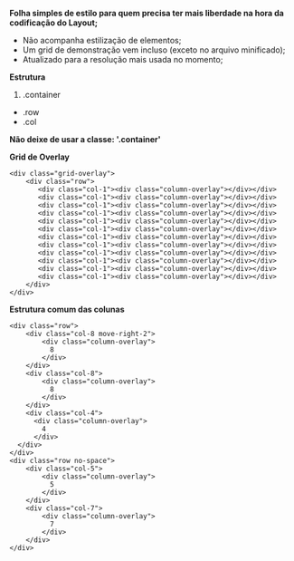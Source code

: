 **Folha simples de estilo para quem precisa ter mais liberdade na hora da codificação do Layout;**
 - Não acompanha estilização de elementos;
 - Um grid de demonstração vem incluso (exceto no arquivo minificado);
 - Atualizado para a resolução mais usada no momento; 

**Estrutura**
1. .container
- .row
- .col

**Não deixe de usar a classe: '.container'**

**Grid de Overlay**
```
<div class="grid-overlay">
    <div class="row">
       <div class="col-1"><div class="column-overlay"></div></div>
       <div class="col-1"><div class="column-overlay"></div></div>
       <div class="col-1"><div class="column-overlay"></div></div>
       <div class="col-1"><div class="column-overlay"></div></div>
       <div class="col-1"><div class="column-overlay"></div></div>
       <div class="col-1"><div class="column-overlay"></div></div>
       <div class="col-1"><div class="column-overlay"></div></div>
       <div class="col-1"><div class="column-overlay"></div></div>
       <div class="col-1"><div class="column-overlay"></div></div>
       <div class="col-1"><div class="column-overlay"></div></div>
       <div class="col-1"><div class="column-overlay"></div></div>
       <div class="col-1"><div class="column-overlay"></div></div>
    </div>
</div>
```
**Estrutura comum das colunas**
```
<div class="row">
    <div class="col-8 move-right-2">
        <div class="column-overlay">
          8
        </div>
    </div>
    <div class="col-8">
        <div class="column-overlay">
          8
        </div>
    </div>
    <div class="col-4">
      <div class="column-overlay">
        4
      </div>
  </div>
</div>
<div class="row no-space">
    <div class="col-5">
        <div class="column-overlay">
          5
        </div>
    </div>
    <div class="col-7">
        <div class="column-overlay">
          7
        </div>
    </div>
</div>
```
